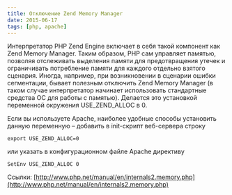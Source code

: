 ```yaml
---
title: Отключение Zend Memory Manager
date: 2015-06-17
tags: [php, apache]
---
```

Интерпретатор PHP Zend Engine включает в себя такой компонент как Zend Memory Manager.
Таким образом, PHP сам управляет памятью, позволяя отслеживать выделения памяти для предотвращения утечек и ограничивать потребление памяти для каждого отдельно взятого сценария.
Иногда, например, при возникновении в сценарии ошибки сегментации, бывает полезным отключить Zend Memory Manager (в таком случае интерпретатор начинает использовать стандартные средства ОС для работы с памятью). Делается это установкой переменной окружения USE_ZEND_ALLOC в 0.

Если вы используете Apache, наиболее удобные способы установить данную переменную – добавить в init-скрипт веб-сервера строку

```
export USE_ZEND_ALLOC=0
```

или указать в конфигурационном файле Apache директиву

```
SetEnv USE_ZEND_ALLOC 0
```

Ссылки:
[http://www.php.net/manual/en/internals2.memory.php](http://www.php.net/manual/en/internals2.memory.php)

